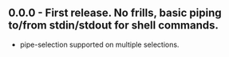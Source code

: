 ## 0.0.0 - First release. No frills, basic piping to/from stdin/stdout for shell commands.
* pipe-selection supported on multiple selections.
